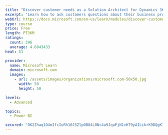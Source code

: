 ```yaml
---
title: "Discover customer needs as a Solution Architect for Dynamics 365 and Power Platform"
excerpt: "Learn how to ask customers questions about their business processes and feature requirements to create a viable solution."
webUrl: https://docs.microsoft.com/en-us/learn/modules/discover-customer-needs/
type: course
price: Free
length: PT36M
ratings:
  count: 396
  average: 4.6843433
heat: 51

provider:
  name: Microsoft Learn
  domain: microsoft.com
  images:
    - url: /assets/images/organizations/microsoft.com-50x50.jpg
      width: 50
      height: 50

levels:
  - Advanced

topics:
  - Power BI

secured: "OK2Zhaq1O4mIfcIuRh10J5Zlp0B84L0Nc4a9JqaPjN1vHT9yAILikrK9DQgK7jYXcHYuUwMnwMbmGb1AoN/Fh0Cw76wAYSMjXIlZEVGW7cFXUMN7bB4z/m467CfwhLpt6OM9RpDzN61E66bJjY6I4ITr+HnPASWvQlitPT+faZZSBNFlJ1F6qo7Mg66NviRni8AZeWGdnT0drK6Uh6t4sZNJKFfhVQWbq+wAp5OMtMhYPvrM7TRXr5OzNqwdeCvl6sEH1VNrv4dWtsZhcoZ0LEDEihJP3xlPeqUeaciOIti/BiRq7jJkOC1q5B6/7+W6QR4BkiZ9xsIiSSA2ImD0l9TWDyeZ9EInKmBFwfY2iY/e11PiiTw077WGHa+KsfSaoLyUsCvArGa18kqrnUGU5qYDEryWU3RKqfASlJhz9eM=;s6cmOtf1/v8SlMZb4xL+Ow=="
---
```


